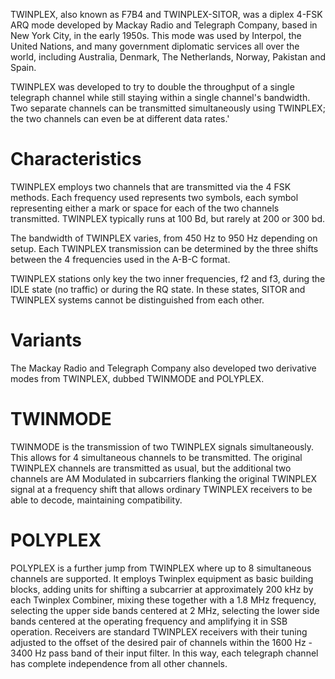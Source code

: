 TWINPLEX, also known as F7B4 and TWINPLEX-SITOR, was a diplex 4-FSK ARQ mode developed by Mackay Radio and Telegraph Company, based in New York City, in the early 1950s. This mode was used by Interpol, the United Nations, and many government diplomatic services all over the world, including Australia, Denmark, The Netherlands, Norway, Pakistan and Spain.

TWINPLEX was developed to try to double the throughput of a single telegraph channel while still staying within a single channel's bandwidth. Two separate channels can be transmitted simultaneously using TWINPLEX; the two channels can even be at different data rates.'

# Characteristics
TWINPLEX employs two channels that are transmitted via the 4 FSK methods. Each frequency used represents two symbols, each symbol representing either a mark or space for each of the two channels transmitted. TWINPLEX typically runs at 100 Bd, but rarely at 200 or 300 bd.

The bandwidth of TWINPLEX varies, from 450 Hz to 950 Hz depending on setup.
Each TWINPLEX transmission can be determined by the three shifts between the 4 frequencies used in the A-B-C format.

TWINPLEX stations only key the two inner frequencies, f2 and f3, during the IDLE state (no traffic) or during the RQ state. In these states, SITOR and TWINPLEX systems cannot be distinguished from each other.

# Variants
The Mackay Radio and Telegraph Company also developed two derivative modes from TWINPLEX, dubbed TWINMODE and POLYPLEX.

# TWINMODE
TWINMODE is the transmission of two TWINPLEX signals simultaneously. This allows for 4 simultaneous channels to be transmitted. The original TWINPLEX channels are transmitted as usual, but the additional two channels are AM Modulated in subcarriers flanking the original TWINPLEX signal at a frequency shift that allows ordinary TWINPLEX receivers to be able to decode, maintaining compatibility.

# POLYPLEX
POLYPLEX is a further jump from TWINPLEX where up to 8 simultaneous channels are supported. It employs Twinplex equipment as basic building blocks, adding units for shifting a subcarrier at approximately 200 kHz by each Twinplex Combiner, mixing these together with a 1.8 MHz frequency, selecting the upper side bands centered at 2 MHz, selecting the lower side bands centered at the operating frequency and amplifying it in SSB operation. Receivers are standard TWINPLEX receivers with their tuning adjusted to the offset of the desired pair of channels within the 1600 Hz - 3400 Hz pass band of their input filter. In this way, each telegraph channel has complete independence from all other channels.